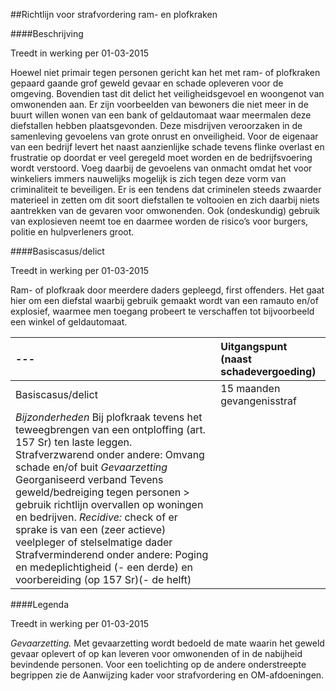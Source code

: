 <meta http-equiv='Content-Type' content='text/html; charset=utf-8' />

##Richtlijn voor strafvordering ram- en plofkraken

####Beschrijving

Treedt in werking per 01-03-2015 

Hoewel niet primair tegen personen gericht kan het met ram- of plofkraken gepaard gaande grof geweld gevaar en schade opleveren voor de omgeving. Bovendien tast dit delict het veiligheidsgevoel en woongenot van omwonenden aan. Er zijn voorbeelden van bewoners die niet meer in de buurt willen wonen van een bank of geldautomaat waar meermalen deze diefstallen hebben plaatsgevonden. Deze misdrijven veroorzaken in de samenleving gevoelens van grote onrust en onveiligheid. Voor de eigenaar van een bedrijf levert het naast aanzienlijke schade tevens flinke overlast en frustratie op doordat er veel geregeld moet worden en de bedrijfsvoering wordt verstoord. Voeg daarbij de gevoelens van onmacht omdat het voor winkeliers immers nauwelijks mogelijk is zich tegen deze vorm van criminaliteit te beveiligen. Er is een tendens dat criminelen steeds zwaarder materieel in zetten om dit soort diefstallen te voltooien en zich daarbij niets aantrekken van de gevaren voor omwonenden. Ook (ondeskundig) gebruik van explosieven neemt toe en daarmee worden de risico’s voor burgers, politie en hulpverleners groot.    

####Basiscasus/delict

Treedt in werking per 01-03-2015 

Ram- of plofkraak door meerdere daders gepleegd, first offenders. Het gaat hier om een diefstal waarbij gebruik gemaakt wordt van een ramauto en/of explosief, waarmee men toegang probeert te verschaffen tot bijvoorbeeld een winkel of geldautomaat.  

|--- | Uitgangspunt (naast schadevergoeding)  |
|:---|:---|
| Basiscasus/delict  | 15 maanden gevangenisstraf  |
|  *Bijzonderheden*   Bij plofkraak tevens het teweegbrengen van een ontploffing (art. 157 Sr) ten laste leggen.  Strafverzwarend onder andere:  Omvang schade en/of buit   *Gevaarzetting*   Georganiseerd verband  Tevens geweld/bedreiging tegen personen > gebruik richtlijn overvallen op woningen en bedrijven.   *Recidive:* check of er sprake is van een (zeer actieve) veelpleger of stelselmatige dader  Strafverminderend onder andere:  Poging en medeplichtigheid (- een derde) en voorbereiding (op 157 Sr)(- de helft)  |

####Legenda

Treedt in werking per 01-03-2015 

*Gevaarzetting.*  Met gevaarzetting wordt bedoeld de mate waarin het geweld gevaar oplevert of op kan leveren voor omwonenden of in de nabijheid bevindende personen. Voor een toelichting op de andere onderstreepte begrippen zie de Aanwijzing kader voor strafvordering en OM-afdoeningen.     
